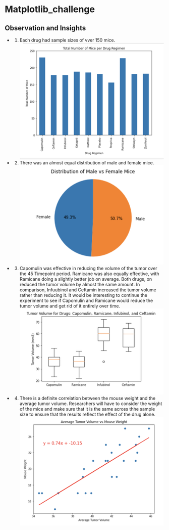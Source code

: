 # Matplotlib_challenge

## Observation and Insights

* 1. Each drug had sample sizes of vver 150 mice.
![Mice Per Drug Chart](Images/mice_bar_chart.png)

* 2. There was an almost equal distribution of male and female mice. 
![Mice Gender Pie Chart](Images/mice_pie_chart.png)

* 3. Capomulin was effective in reducing the volume of the tumor over the 45 Timepoint period. Ramicane was also equally effective, with Ramicane doing a slightly better job on average. Both drugs, on reduced the tumor volume by almost the same amount. In comparison, Infuubinol and Ceftamin increased the tumor volume rather than reducing it. It would be interesting to continue the experiment to see if Capomulin and Ramicane would reduce the tumor volume and get rid of it entirely over time.
![Drug Comparison](Images/drug_comparison.png)

* 4. There is a definite correlation between the mouse weight and the average tumor volume. Researchers will have to consider the weight of the mice and make sure that it is the same across thhe sample size to ensure that the results reflect the effect of the drug alone.
![Correlation](Images/correlation.png)
